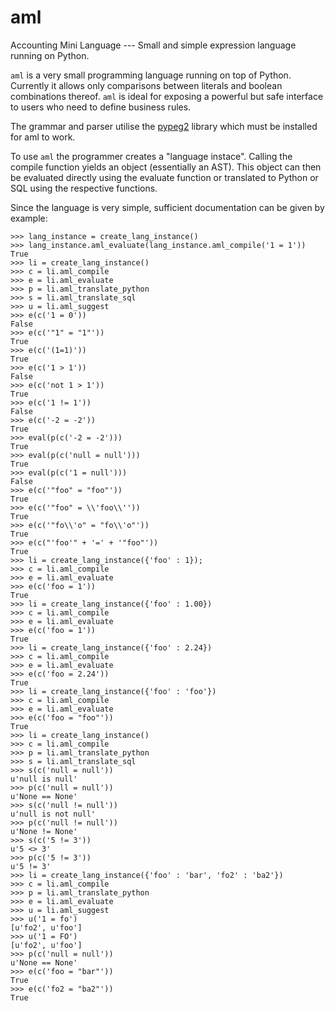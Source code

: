 # aml
Accounting Mini Language --- Small and simple expression language running on Python.

`aml` is a very small programming language running on top of Python. Currently it allows only comparisons between literals and boolean combinations thereof. `aml` is ideal for exposing a powerful but safe interface to users who need to define business rules.

The grammar and parser utilise the [pypeg2](http://fdik.org/pyPEG/) library which must be installed for aml to work.

To use `aml` the programmer creates a "language instace". Calling the compile function yields an object (essentially an AST). This object can then be evaluated directly using the evaluate function or translated to Python or SQL using the respective functions.

Since the language is very simple, sufficient documentation can be given by example:

	>>> lang_instance = create_lang_instance()
	>>> lang_instance.aml_evaluate(lang_instance.aml_compile('1 = 1'))
	True
	>>> li = create_lang_instance()
	>>> c = li.aml_compile
	>>> e = li.aml_evaluate
	>>> p = li.aml_translate_python
	>>> s = li.aml_translate_sql
	>>> u = li.aml_suggest
	>>> e(c('1 = 0'))
	False
	>>> e(c('"1" = "1"'))
	True
	>>> e(c('(1=1)'))
	True
	>>> e(c('1 > 1'))
	False
	>>> e(c('not 1 > 1'))
	True
	>>> e(c('1 != 1'))
	False
	>>> e(c('-2 = -2'))
	True
	>>> eval(p(c('-2 = -2')))
	True
	>>> eval(p(c('null = null')))
	True
	>>> eval(p(c('1 = null')))
	False
	>>> e(c('"foo" = "foo"'))
	True
	>>> e(c('"foo" = \\'foo\\''))
	True
	>>> e(c('"fo\\'o" = "fo\\'o"'))
	True
	>>> e(c("'foo'" + '=' + '"foo"'))
	True
	>>> li = create_lang_instance({'foo' : 1});
	>>> c = li.aml_compile
	>>> e = li.aml_evaluate
	>>> e(c('foo = 1'))
	True
	>>> li = create_lang_instance({'foo' : 1.00})
	>>> c = li.aml_compile
	>>> e = li.aml_evaluate
	>>> e(c('foo = 1'))
	True
	>>> li = create_lang_instance({'foo' : 2.24})
	>>> c = li.aml_compile
	>>> e = li.aml_evaluate
	>>> e(c('foo = 2.24'))
	True
	>>> li = create_lang_instance({'foo' : 'foo'})
	>>> c = li.aml_compile
	>>> e = li.aml_evaluate
	>>> e(c('foo = "foo"'))
	True
	>>> li = create_lang_instance()
	>>> c = li.aml_compile
	>>> p = li.aml_translate_python
	>>> s = li.aml_translate_sql
	>>> s(c('null = null'))
	u'null is null'
	>>> p(c('null = null'))
	u'None == None'
	>>> s(c('null != null'))
	u'null is not null'
	>>> p(c('null != null'))
	u'None != None'
	>>> s(c('5 != 3'))
	u'5 <> 3'
	>>> p(c('5 != 3'))
	u'5 != 3'
	>>> li = create_lang_instance({'foo' : 'bar', 'fo2' : 'ba2'})
	>>> c = li.aml_compile
	>>> p = li.aml_translate_python
	>>> e = li.aml_evaluate
	>>> u = li.aml_suggest
	>>> u('1 = fo')
	[u'fo2', u'foo']
	>>> u('1 = FO')
	[u'fo2', u'foo']
	>>> p(c('null = null'))
	u'None == None'
	>>> e(c('foo = "bar"'))
	True
	>>> e(c('fo2 = "ba2"'))
	True
